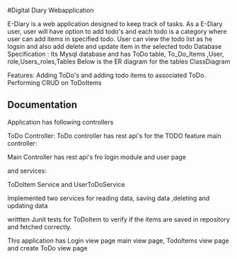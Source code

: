 
#Digital Diary Webapplication

E-Diary is a web application designed to keep track of tasks.
As a E-Diary user, user will have option to add todo's and each todo is a category where user can add items in specified todo.
User can view the todo list as he logsin  and also add delete and update item in the selected todo
Database Specification : Its Mysql database and has ToDo table, To_Do_Items ,User, role,Users_roles,Tables
Below is the ER diagram for the tables
ClassDiagram



Features:
Adding ToDo's and adding todo items to associated ToDo.
Performing CRUD on ToDoItems



## Documentation

Application has following controllers

 ToDo Controller: ToDo controller has rest api's for the TODO feature main controller: 
 
 Main Controller has rest api's fro login module and user page


and services:

 ToDoItem Service and UserToDoService

Implemented two services for reading data, saving data ,deleting and updating data

writtten Junit tests for ToDoItem to verify if the items are saved in repository and fetched correctly.

This application has Login view page main view page, TodoItems view page and create ToDo view page
